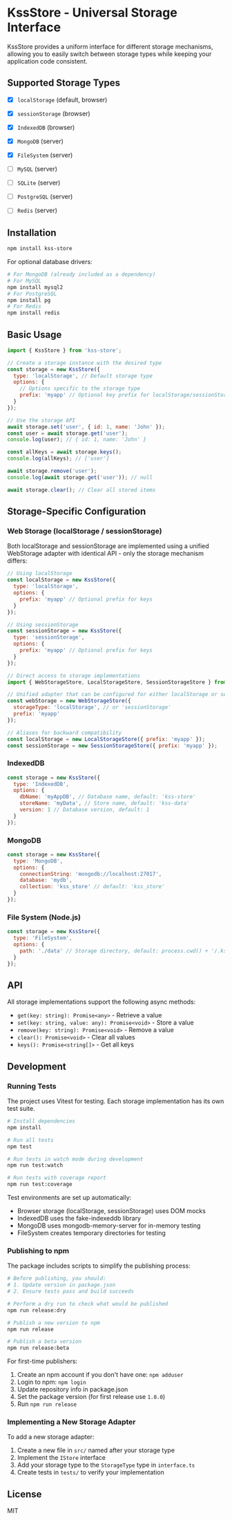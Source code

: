 # KssStore - Universal Storage Interface

KssStore provides a uniform interface for different storage mechanisms, allowing you to easily switch between storage types while keeping your application code consistent.

## Supported Storage Types

- [x] `localStorage` (default, browser)
- [x] `sessionStorage` (browser)
- [x] `IndexedDB` (browser)
- [x] `MongoDB` (server)
- [x] `FileSystem` (server)

- [ ] `MySQL` (server)
- [ ] `SQLite` (server)
- [ ] `PostgreSQL` (server)
- [ ] `Redis` (server)

## Installation

```bash
npm install kss-store
```

For optional database drivers:

```bash
# For MongoDB (already included as a dependency)
# For MySQL
npm install mysql2
# For PostgreSQL
npm install pg
# For Redis
npm install redis
```

## Basic Usage

```javascript
import { KssStore } from 'kss-store';

// Create a storage instance with the desired type
const storage = new KssStore({
  type: 'localStorage', // Default storage type
  options: {
    // Options specific to the storage type
    prefix: 'myapp' // Optional key prefix for localStorage/sessionStorage
  }
});

// Use the storage API
await storage.set('user', { id: 1, name: 'John' });
const user = await storage.get('user');
console.log(user); // { id: 1, name: 'John' }

const allKeys = await storage.keys();
console.log(allKeys); // ['user']

await storage.remove('user');
console.log(await storage.get('user')); // null

await storage.clear(); // Clear all stored items
```

## Storage-Specific Configuration

### Web Storage (localStorage / sessionStorage)

Both localStorage and sessionStorage are implemented using a unified WebStorage adapter with identical API - only the storage mechanism differs:

```javascript
// Using localStorage
const localStorage = new KssStore({
  type: 'localStorage',
  options: {
    prefix: 'myapp' // Optional prefix for keys
  }
});

// Using sessionStorage
const sessionStorage = new KssStore({
  type: 'sessionStorage',
  options: {
    prefix: 'myapp' // Optional prefix for keys
  }
});

// Direct access to storage implementations
import { WebStorageStore, LocalStorageStore, SessionStorageStore } from 'kss-store';

// Unified adapter that can be configured for either localStorage or sessionStorage
const webStorage = new WebStorageStore({ 
  storageType: 'localStorage', // or 'sessionStorage'
  prefix: 'myapp'
});

// Aliases for backward compatibility
const localStorage = new LocalStorageStore({ prefix: 'myapp' });
const sessionStorage = new SessionStorageStore({ prefix: 'myapp' });
```

### IndexedDB

```javascript
const storage = new KssStore({
  type: 'IndexedDB',
  options: {
    dbName: 'myAppDB', // Database name, default: 'kss-store'
    storeName: 'myData', // Store name, default: 'kss-data'
    version: 1 // Database version, default: 1
  }
});
```

### MongoDB

```javascript
const storage = new KssStore({
  type: 'MongoDB',
  options: {
    connectionString: 'mongodb://localhost:27017',
    database: 'mydb',
    collection: 'kss_store' // default: 'kss_store'
  }
});
```

### File System (Node.js)

```javascript
const storage = new KssStore({
  type: 'FileSystem',
  options: {
    path: './data' // Storage directory, default: process.cwd() + '/.kss-store'
  }
});
```

## API

All storage implementations support the following async methods:

- `get(key: string): Promise<any>` - Retrieve a value
- `set(key: string, value: any): Promise<void>` - Store a value
- `remove(key: string): Promise<void>` - Remove a value
- `clear(): Promise<void>` - Clear all values
- `keys(): Promise<string[]>` - Get all keys

## Development

### Running Tests

The project uses Vitest for testing. Each storage implementation has its own test suite.

```bash
# Install dependencies
npm install

# Run all tests
npm test

# Run tests in watch mode during development
npm run test:watch

# Run tests with coverage report
npm run test:coverage
```

Test environments are set up automatically:

- Browser storage (localStorage, sessionStorage) uses DOM mocks
- IndexedDB uses the fake-indexeddb library
- MongoDB uses mongodb-memory-server for in-memory testing
- FileSystem creates temporary directories for testing

### Publishing to npm

The package includes scripts to simplify the publishing process:

```bash
# Before publishing, you should:
# 1. Update version in package.json
# 2. Ensure tests pass and build succeeds

# Perform a dry run to check what would be published
npm run release:dry

# Publish a new version to npm
npm run release

# Publish a beta version
npm run release:beta
```

For first-time publishers:

1. Create an npm account if you don't have one: `npm adduser`
2. Login to npm: `npm login`
3. Update repository info in package.json
4. Set the package version (for first release use `1.0.0`)
5. Run `npm run release`

### Implementing a New Storage Adapter

To add a new storage adapter:

1. Create a new file in `src/` named after your storage type
2. Implement the `IStore` interface
3. Add your storage type to the `StorageType` type in `interface.ts`
4. Create tests in `tests/` to verify your implementation

## License

MIT
